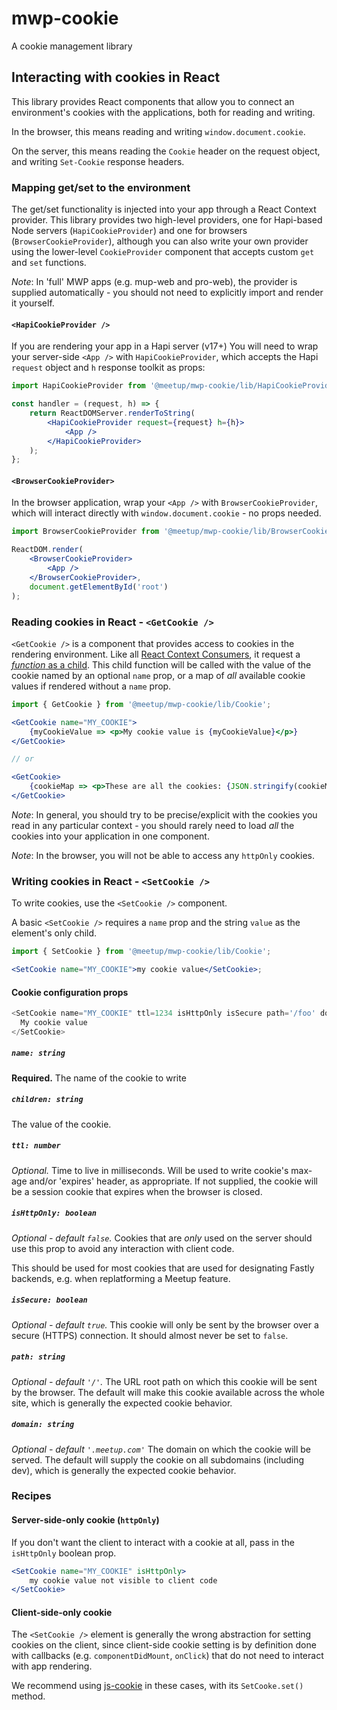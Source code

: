 # mwp-cookie

A cookie management library

## Interacting with cookies in React

This library provides React components that allow you to connect an environment's
cookies with the applications, both for reading and writing.

In the browser, this means reading and writing `window.document.cookie`.

On the server, this means reading the `Cookie` header on the request object, and
writing `Set-Cookie` response headers.

### Mapping get/set to the environment

The get/set functionality is injected into your app through a React Context provider.
This library provides two high-level providers, one for Hapi-based Node servers
(`HapiCookieProvider`) and one for browsers (`BrowserCookieProvider`), although
you can also write your own provider using the lower-level `CookieProvider` component
that accepts custom `get` and `set` functions.

_Note_: In 'full' MWP apps (e.g. mup-web and pro-web), the provider is supplied
automatically - you should not need to explicitly import and render it yourself.

#### `<HapiCookieProvider />`

If you are rendering your app in a Hapi server (v17+) You will need to wrap your
server-side `<App />` with `HapiCookieProvider`, which accepts the Hapi `request`
object and `h` response toolkit as props:

```jsx
import HapiCookieProvider from '@meetup/mwp-cookie/lib/HapiCookieProvider';

const handler = (request, h) => {
	return ReactDOMServer.renderToString(
		<HapiCookieProvider request={request} h={h}>
			<App />
		</HapiCookieProvider>
	);
};
```

#### `<BrowserCookieProvider>`

In the browser application, wrap your `<App />` with `BrowserCookieProvider`, which
will interact directly with `window.document.cookie` - no props needed.

```jsx
import BrowserCookieProvider from '@meetup/mwp-cookie/lib/BrowserCookieProvider';

ReactDOM.render(
	<BrowserCookieProvider>
		<App />
	</BrowserCookieProvider>,
	document.getElementById('root')
);
```

### Reading cookies in React - `<GetCookie />`

`<GetCookie />` is a component that provides access to cookies in the rendering
environment. Like all [React Context Consumers](https://reactjs.org/docs/context.html#contextconsumer),
it request a [_function_ as a child](https://reactjs.org/docs/render-props.html#using-props-other-than-render).
This child function will be called with the value of the cookie named by an optional
`name` prop, or a map of _all_ available cookie values if rendered without a
`name` prop.

```jsx
import { GetCookie } from '@meetup/mwp-cookie/lib/Cookie';

<GetCookie name="MY_COOKIE">
	{myCookieValue => <p>My cookie value is {myCookieValue}</p>}
</GetCookie>

// or

<GetCookie>
	{cookieMap => <p>These are all the cookies: {JSON.stringify(cookieMap)}</p>}
</GetCookie>
```

_Note_: In general, you should try to be precise/explicit with the cookies you
read in any particular context - you should rarely need to load _all_ the cookies
into your application in one component.

_Note_: In the browser, you will not be able to access any `httpOnly` cookies.

### Writing cookies in React - `<SetCookie />`

To write cookies, use the `<SetCookie />` component.

A basic `<SetCookie />` requires a `name` prop and the string `value` as the
element's only child.

```jsx
import { SetCookie } from '@meetup/mwp-cookie/lib/Cookie';

<SetCookie name="MY_COOKIE">my cookie value</SetCookie>;
```

#### Cookie configuration props

```js
<SetCookie name="MY_COOKIE" ttl=1234 isHttpOnly isSecure path='/foo' domain='foo.meetup.com'>
  My cookie value
</SetCookie>
```

##### `name: string`

**Required.** The name of the cookie to write

##### `children: string`

The value of the cookie.

##### `ttl: number`

_Optional._ Time to live in milliseconds. Will be used to write cookie's max-age and/or
'expires' header, as appropriate. If not supplied, the cookie will be a session
cookie that expires when the browser is closed.

##### `isHttpOnly: boolean`

_Optional - default `false`._ Cookies that are _only_ used on the server should use this prop to
avoid any interaction with client code.

This should be used for most cookies that are used for designating Fastly backends,
e.g. when replatforming a Meetup feature.

##### `isSecure: boolean`

_Optional - default `true`._ This cookie will only be sent by the browser over
a secure (HTTPS) connection. It should almost never be set to `false`.

##### `path: string`

_Optional - default `'/'`._ The URL root path on which this cookie will be sent
by the browser. The default will make this cookie available across the whole site,
which is generally the expected cookie behavior.

##### `domain: string`

_Optional - default `'.meetup.com'`_ The domain on which the cookie will be served.
The default will supply the cookie on all subdomains (including dev), which is
generally the expected cookie behavior.

### Recipes

#### Server-side-only cookie (`httpOnly`)

If you don't want the client to interact with a cookie at all, pass in the
`isHttpOnly` boolean prop.

```jsx
<SetCookie name="MY_COOKIE" isHttpOnly>
	my cookie value not visible to client code
</SetCookie>
```

#### Client-side-only cookie

The `<SetCookie />` element is generally the wrong abstraction for setting cookies
on the client, since client-side cookie setting is by definition done with
callbacks (e.g. `componentDidMount`, `onClick`) that do not need to interact
with app rendering.

We recommend using [js-cookie](https://github.com/js-cookie/js-cookie/) in these
cases, with its `SetCooke.set()` method.
